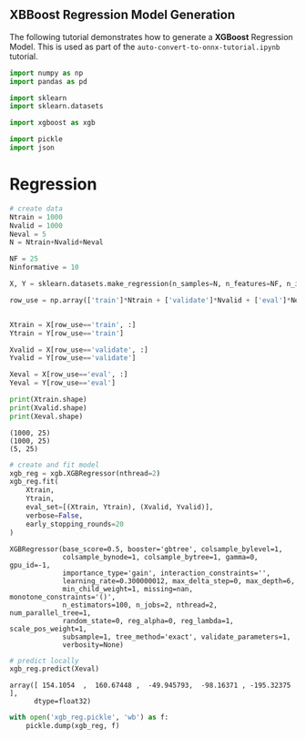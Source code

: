 ## XBBoost Regression Model Generation
  
The following tutorial demonstrates how to generate a **XGBoost** Regression Model.  This is used as part of the `auto-convert-to-onnx-tutorial.ipynb` tutorial.


```python
import numpy as np
import pandas as pd

import sklearn
import sklearn.datasets

import xgboost as xgb

import pickle
import json
```

# Regression


```python
# create data
Ntrain = 1000
Nvalid = 1000
Neval = 5
N = Ntrain+Nvalid+Neval

NF = 25
Ninformative = 10

X, Y = sklearn.datasets.make_regression(n_samples=N, n_features=NF, n_informative=Ninformative)

row_use = np.array(['train']*Ntrain + ['validate']*Nvalid + ['eval']*Neval)


Xtrain = X[row_use=='train', :]
Ytrain = Y[row_use=='train']

Xvalid = X[row_use=='validate', :]
Yvalid = Y[row_use=='validate']

Xeval = X[row_use=='eval', :]
Yeval = Y[row_use=='eval']

print(Xtrain.shape)
print(Xvalid.shape)
print(Xeval.shape)
```

    (1000, 25)
    (1000, 25)
    (5, 25)



```python
# create and fit model
xgb_reg = xgb.XGBRegressor(nthread=2)
xgb_reg.fit(
    Xtrain,
    Ytrain,
    eval_set=[(Xtrain, Ytrain), (Xvalid, Yvalid)],
    verbose=False,
    early_stopping_rounds=20
)
```




    XGBRegressor(base_score=0.5, booster='gbtree', colsample_bylevel=1,
                 colsample_bynode=1, colsample_bytree=1, gamma=0, gpu_id=-1,
                 importance_type='gain', interaction_constraints='',
                 learning_rate=0.300000012, max_delta_step=0, max_depth=6,
                 min_child_weight=1, missing=nan, monotone_constraints='()',
                 n_estimators=100, n_jobs=2, nthread=2, num_parallel_tree=1,
                 random_state=0, reg_alpha=0, reg_lambda=1, scale_pos_weight=1,
                 subsample=1, tree_method='exact', validate_parameters=1,
                 verbosity=None)




```python
# predict locally
xgb_reg.predict(Xeval)
```




    array([ 154.1054  ,  160.67448 ,  -49.945793,  -98.16371 , -195.32375 ],
          dtype=float32)




```python
with open('xgb_reg.pickle', 'wb') as f:
    pickle.dump(xgb_reg, f)
```
